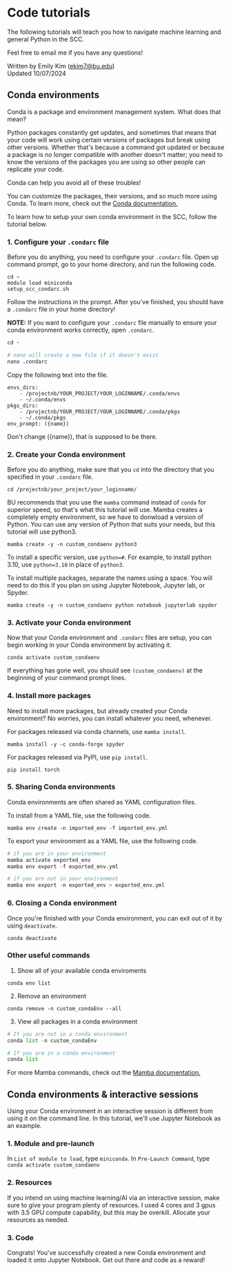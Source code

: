 # Code tutorials
The following tutorials will teach you how to navigate machine learning and general Python in the SCC.

Feel free to email me if you have any questions!

Written by Emily Kim (ekim7@bu.edu)\
Updated 10/07/2024

## Conda environments

Conda is a package and environment management system. What does that mean?

 Python packages constantly get updates, and sometimes that means that your code will work using certain versions of packages but break using other versions. Whether that's because a command got updated or because a package is no longer compatible with another doesn't matter; you need to know the versions of the packages you are using so other people can replicate your code.

 Conda can help you avoid all of these troubles!

 You can customize the packages, their versions, and so much more using Conda. To learn more, check out the [Conda documentation.](https://docs.conda.io/projects/conda/en/latest/index.html)

 To learn how to setup your own conda environment in the SCC, follow the tutorial below.

### 1. Configure your `.condarc` file

Before you do anything, you need to configure your `.condarc` file. Open up command prompt, go to your home directory, and run the following code.

```
cd ~
module load miniconda
setup_scc_condarc.sh
```
Follow the instructions in the prompt. After you've finished, you should have a `.condarc` file in your home directory!

**NOTE:** If you want to configure your `.condarc` file manually to ensure your conda environment works correctly, open `.condarc`.

```python
cd ~

# nano will create a new file if it doesn't exist
nano .condarc
```

Copy the following text into the file.

```
envs_dirs:
    - /projectnb/YOUR_PROJECT/YOUR_LOGINNAME/.conda/envs
    - ~/.conda/envs
pkgs_dirs:
    - /projectnb/YOUR_PROJECT/YOUR_LOGINNAME/.conda/pkgs
    - ~/.conda/pkgs
env_prompt: ({name})
```
Don't change ({name}), that is supposed to be there.

### 2. Create your Conda environment

Before you do anything, make sure that you `cd` into the directory that you specified in your `.condarc` file.

```
cd /projectnb/your_project/your_loginname/
```

BU recommends that you use the `mamba` command instead of `conda` for superior speed, so that's what this tutorial will use. Mamba creates a completely empty environment, so we have to donwload a version of Python. You can use any version of Python that suits your needs, but this tutorial will use python3.

```
mamba create -y -n custom_condaenv python3
```
To install a specific version, use `python=#`. For example, to install python 3.10, use `python=3.10` in place of `python3`.

To install multiple packages, separate the names using a space. You will need to do this if you plan on using Jupyter Notebook, Jupyter lab, or Spyder.

```
mamba create -y -n custom_condaenv python notebook jupyterlab spyder
```
### 3. Activate your Conda environment

Now that your Conda environment and `.condarc` files are setup, you can begin working in your Conda environment by activating it.

```
conda activate custom_condaenv
```

If everything has gone well, you should see `(custom_condaenv)` at the beginning of your command prompt lines.

### 4. Install more packages

Need to install more packages, but already created your Conda environment? No worries, you can install whatever you need, whenever.

For packages released via conda channels, use `mamba install`.
```
mamba install -y -c conda-forge spyder
```

For packages released via PyPI, use `pip install`.
```
pip install torch
```

### 5. Sharing Conda environments

Conda environments are often shared as YAML configuration files.

To install from a YAML file, use the following code.
```
mamba env create -n imported_env -f imported_env.yml
```

To export your environment as a YAML file, use the following code.
```python
# if you are in your environment
mamba activate exported_env
mamba env export -f exported_env.yml

# if you are not in your environment
mamba env export -n exported_env > exported_env.yml
```
### 6. Closing a Conda environment

Once you're finished with your Conda environment, you can exit out of it by using `deactivate`.

```
conda deactivate 
```
### Other useful commands

1. Show all of your available conda enviroments
```
conda env list
```
2. Remove an environment
```
conda remove -n custom_condaEnv --all
```
3. View all packages in a conda environment
```python
# If you are not in a conda environment
conda list -n custom_condaEnv

# If you are in a conda environment
conda list
```
For more Mamba commands, check out the [Mamba documentation.](https://mamba.readthedocs.io/en/latest/index.html)

## Conda environments & interactive sessions

Using your Conda environment in an interactive session is different from using it on the command line. In this tutorial, we'll use Jupyter Notebook as an example.

### 1. Module and pre-launch

In `List of module to load`, type `miniconda`.
In `Pre-Launch Command`, type `conda activate custom_condaenv`

### 2. Resources

If you intend on using machine learning/AI via an interactive session, make sure to give your program plenty of resources. I used 4 cores and 3 gpus with 3.5 GPU compute capability, but this may be overkill. Allocate your resources as needed.

### 3. Code

Congrats! You've successfully created a new Conda environment and loaded it onto Jupyter Notebook. Get out there and code as a reward!



